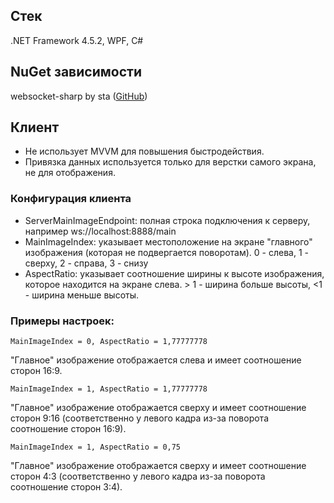 ## Стек
.NET Framework 4.5.2, WPF, C#

## NuGet зависимости
websocket-sharp by sta ([GitHub](https://github.com/sta/websocket-sharp))

## Клиент

 - Не использует MVVM для повышения быстродействия.
 - Привязка данных используется только для верстки самого экрана, не для отображения.

### Конфигурация клиента

 - ServerMainImageEndpoint: полная строка подключения к серверу, например ws://localhost:8888/main
 - MainImageIndex: указывает местоположение на экране "главного" изображения (которая не подвергается поворотам). 0 - слева, 1 - сверху, 2 - справа, 3 - снизу
 - AspectRatio: указывает соотношение ширины к высоте изображения, которое находится на экране слева. > 1 - ширина больше высоты, <1 - ширина меньше высоты.

### Примеры настроек:

    MainImageIndex = 0, AspectRatio = 1,77777778

"Главное" изображение отображается слева и имеет соотношение сторон 16:9.

    MainImageIndex = 1, AspectRatio = 1,77777778

"Главное" изображение отображается сверху и имеет соотношение сторон 9:16 (соответственно у левого кадра из-за поворота соотношение сторон 16:9).

    MainImageIndex = 1, AspectRatio = 0,75

"Главное" изображение отображается сверху и имеет соотношение сторон 4:3 (соответственно у левого кадра из-за поворота соотношение сторон 3:4).
 